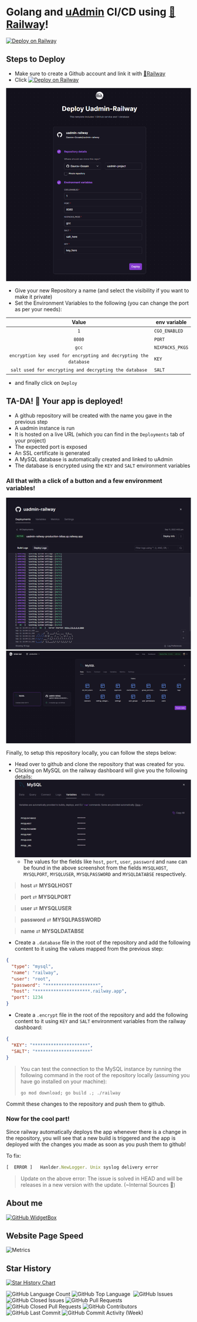 # Golang and [uAdmin](https://github.com/uadmin/uadmin) CI/CD using [🚅Railway](https://railway.app/)!

[![Deploy on Railway](https://railway.app/button.svg)](https://railway.app/new/template/9IP5nJ?referralCode=A7siyP)

## Steps to Deploy
- Make sure to create a Github account and link it with [🚅Railway](https://railway.app/)
- Click [![Deploy on Railway](https://railway.app/button.svg)](https://railway.app/new/template/9IP5nJ?referralCode=A7siyP)

![](assets/deploy_screen_1.png)   

- Give your new Repository a name (and select the visibility if you want to make it private)
- Set the Environment Variables to the following (you can change the port as per your needs):

|                               Value                               | env variable   |
| :---------------------------------------------------------------: | -------------- |
| `1`                                                               |`CGO_ENABLED`   |
| `8080`                                                            |`PORT`          |
| `gcc`                                                             |`NIXPACKS_PKGS` |
| `encryption key used for encrypting and decrypting the  database` |`KEY`           |
| `salt used for encrypting and decrypting the database`            |`SALT`          |

- and finally click on `Deploy`

## TA-DA! 🎉 Your app is deployed!

- A github repository will be created with the name you gave in the previous step
- A uadmin instance is run
- It is hosted on a live URL (which you can find in the `Deployments` tab of your project)
- The expected port is exposed 
- An SSL certificate is generated
- A MySQL database is automatically created and linked to uAdmin
- The database is encrypted using the `KEY` and `SALT` environment variables
  
### All that with a click of a button and a few environment variables!

![](assets/deploy_screen_2.png) 
![](assets/deploy_screen_3.png)   

Finally, to setup this repository locally, you can follow the steps below:

- Head over to github and clone the repository that was created for you.
- Clicking on MySQL on the railway dashboard will give you the following details:
  ![](assets/mysql.png)  
  - The values for the fields like `host`, `port`, `user`, `password` and `name` can be found in the above screenshot from the fields `MYSQLHOST`, `MYSQLPORT`, `MYSQLUSER`, `MYSQLPASSWORD` and `MYSQLDATABSE` respectively.
  
> **host** ⇄ **MYSQLHOST**

> **port** ⇄ **MYSQLPORT**

> **user** ⇄ **MYSQLUSER**

> **password** ⇄ **MYSQLPASSWORD**

> **name** ⇄ **MYSQLDATABSE** 

- Create a `.database` file in the root of the repository and add the following content to it using the values mapped from the previous step:
  
```json
{
  "type": "mysql",
  "name": "railway",
  "user": "root",
  "password": "********************",
  "host": "*********************.railway.app",
  "port": 1234
}
```
- Create a `.encrypt` file in the root of the repository and add the following content to it using `KEY` and `SALT` environment variables from the railway dashboard:
  
```json
{
  "KEY": "*********************",
  "SALT": "*********************"
}
```

> You can test the connection to the MySQL instance by running the following command in the root of the repository locally (assuming you have go installed on your machine):
  > ```shell
  > go mod download; go build .; ./railway
  > ```

Commit these changes to the repository and push them to github.

### Now for the cool part!
Since railway automatically deploys the app whenever there is a change in the repository, you will see that a new build is triggered and the app is deployed with the changes you made as soon as you push them to github!


To fix:

```jsx
[  ERROR ]   Hanlder.NewLogger. Unix syslog delivery error
```

> Update on the above error: The issue is solved in HEAD and will be releases in a new version with the update. (~Internal Sources 👀)

## About me

[![GitHub WidgetBox](https://github-widgetbox.vercel.app/api/profile?username=Gaurav-Gosain&data=followers,repositories,stars,commits)](https://github.com/Gaurav-Gosain)

## Website Page Speed

![Metrics](https://metrics.lecoq.io/gaurav-gosain?template=classic&base.header=0&base.activity=0&base.community=0&base.repositories=0&base.metadata=0&pagespeed=1&base=header%2C%20activity%2C%20community%2C%20repositories%2C%20metadata&base.indepth=false&base.hireable=false&base.skip=false&pagespeed=false&pagespeed.url=https%3A%2F%2Fgaurav-gosain.github.io%2Fuadmin-railway%2F&pagespeed.detailed=true&pagespeed.screenshot=true&pagespeed.pwa=true&config.timezone=Asia%2FDubai)

## Star History

[![Star History Chart](https://api.star-history.com/svg?repos=Gaurav-Gosain/uadmin-railway&type=Date)](https://star-history.com/#Gaurav-Gosain/uadmin-railway&Date)

<div>
  <img alt="GitHub Language Count" src="https://img.shields.io/github/languages/count/Gaurav-Gosain/uadmin-railway" />
  <img alt="GitHub Top Language" src="https://img.shields.io/github/languages/top/Gaurav-Gosain/uadmin-railway" />
  <img alt="" src="https://img.shields.io/github/repo-size/Gaurav-Gosain/uadmin-railway" />
  <img alt="GitHub Issues" src="https://img.shields.io/github/issues/Gaurav-Gosain/uadmin-railway" />
  <img alt="GitHub Closed Issues" src="https://img.shields.io/github/issues-closed/Gaurav-Gosain/uadmin-railway" />
  <img alt="GitHub Pull Requests" src="https://img.shields.io/github/issues-pr/Gaurav-Gosain/uadmin-railway" />
  <img alt="GitHub Closed Pull Requests" src="https://img.shields.io/github/issues-pr-closed/Gaurav-Gosain/uadmin-railway" />
  <img alt="GitHub Contributors" src="https://img.shields.io/github/contributors/Gaurav-Gosain/uadmin-railway" />
  <img alt="GitHub Last Commit" src="https://img.shields.io/github/last-commit/Gaurav-Gosain/uadmin-railway" />
  <img alt="GitHub Commit Activity (Week)" src="https://img.shields.io/github/commit-activity/w/Gaurav-Gosain/uadmin-railway" />
<div>

